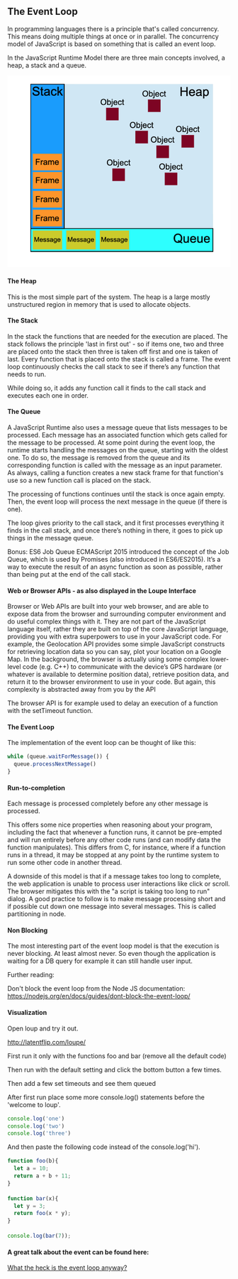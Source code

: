 ##  The Event Loop
In programming languages there is a principle that's called concurrency. This means doing multiple things at once or in parallel. The concurrency model of JavaScript is based on something that is called an event loop.

In the JavaScript Runtime Model there are three main concepts involved, a heap, a stack and a queue.

![Image description](model.png)

#### The Heap

This is the most simple part of the system. The heap is a large mostly unstructured region in memory that is used to allocate objects. 

#### The Stack

In the stack the functions that are needed for the execution are placed. The stack follows the principle 'last in first out' - so if items one, two and three are placed onto the stack then three is taken off first and one is taken of last. Every function that is placed onto the stack is called a frame.
The event loop continuously checks the call stack to see if there’s any function that needs to run.

While doing so, it adds any function call it finds to the call stack and executes each one in order.

#### The Queue

A JavaScript Runtime also uses a message queue that lists messages to be processed. Each message has an associated function which gets called for the message to be processed.
At some point during the event loop, the runtime starts handling the messages on the queue, starting with the oldest one. To do so, the message is removed from the queue and its corresponding function is called with the message as an input parameter. As always, calling a function creates a new stack frame for that function's use so a new function call is placed on the stack.

The processing of functions continues until the stack is once again empty. Then, the event loop will process the next message in the queue (if there is one). 

The loop gives priority to the call stack, and it first processes everything it finds in the call stack, and once there’s nothing in there, it goes to pick up things in the message queue.

Bonus:
ES6 Job Queue
ECMAScript 2015 introduced the concept of the Job Queue, which is used by Promises (also introduced in ES6/ES2015). It’s a way to execute the result of an async function as soon as possible, rather than being put at the end of the call stack.


#### Web or Browser APIs - as also displayed in the Loupe Interface

Browser or Web APIs are built into your web browser, and are able to expose data from the browser and surrounding computer environment and do useful complex things with it. They are not part of the JavaScript language itself, rather they are built on top of the core JavaScript language, providing you with extra superpowers to use in your JavaScript code. For example, the Geolocation API provides some simple JavaScript constructs for retrieving location data so you can say, plot your location on a Google Map. In the background, the browser is actually using some complex lower-level code (e.g. C++) to communicate with the device’s GPS hardware (or whatever is available to determine position data), retrieve position data, and return it to the browser environment to use in your code. But again, this complexity is abstracted away from you by the API

The browser API is for example used to delay an execution of a function with the setTimeout function.

#### The Event Loop

The implementation of the event loop can be thought of like this:

```js
while (queue.waitForMessage()) {
  queue.processNextMessage()
}
```

#### Run-to-completion
Each message is processed completely before any other message is processed.

This offers some nice properties when reasoning about your program, including the fact that whenever a function runs, it cannot be pre-empted and will run entirely before any other code runs (and can modify data the function manipulates). This differs from C, for instance, where if a function runs in a thread, it may be stopped at any point by the runtime system to run some other code in another thread.

A downside of this model is that if a message takes too long to complete, the web application is unable to process user interactions like click or scroll. The browser mitigates this with the "a script is taking too long to run" dialog. A good practice to follow is to make message processing short and if possible cut down one message into several messages. This is called partitioning in node.

#### Non Blocking 

The most interesting part of the event loop model is that the execution is never blocking. At least almost never. So even though the application is waiting for a DB query for example it can still handle user input.

Further reading:

Don't block the event loop from the Node JS documentation:
https://nodejs.org/en/docs/guides/dont-block-the-event-loop/

#### Visualization

Open loup and try it out. 

http://latentflip.com/loupe/


First run it only with the functions foo and bar (remove all the default code)

Then run with the default setting and click the bottom button a few times.

Then add a few set timeouts and see them queued


After first run place some more console.log() statements before the 'welcome to loup'.

```js
console.log('one')
console.log('two')
console.log('three')
```

And then paste the following code instead of the console.log('hi').


```js
function foo(b){
  let a = 10;
  return a + b + 11;
}

function bar(x){
  let y = 3;
  return foo(x * y);
}

console.log(bar(7));
```

#### A great talk about the event can be found here:

[What the heck is the event loop anyway?](https://www.youtube.com/watch?v=8aGhZQkoFbQ)